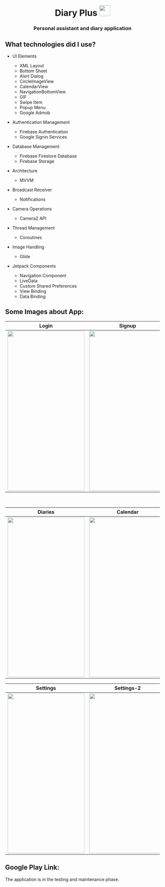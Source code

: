 <h1 align="center">Diary Plus    <img src="https://i.ibb.co/hydXd58/applicationlogo.png" width="35px" height="35px"> </h1>


<h3 align="center">Personal assistant and diary application</h3>

<h2 align="left">What technologies did I use?</h2>

- UI Elements
    - XML Layout
    - Bottom Sheet
    - Alert Dialog
    - CircleImageView
    - CalendarView
    - NavigationBottomView
    - GIF
    - Swipe Item
    - Popup Menu
    - Google Admob

- Authentication Management
    - Firebase Authentication
    - Google Signin Services

- Database Management
    - Firebase Firestore Database
    - Firebase Storage    
  
- Architecture
    - MVVM

- Broadcast Receiver
    - Notifications 

- Camera Operations
    - Camera2 API

- Thread Management
    - Coroutines    

- Image Handling
    - Glide

- Jetpack Components
    - Navigation Component
    - LiveData
    - Custom Shared Preferences
    - View Binding
    - Data Binding

<h2 align="left">Some Images about App:</h2>


| Login  | Signup | Add Diary |
| ----- | ------------ | ------------ |
|<img src="https://i.ibb.co/zHdzP3X/Login.jpg" width="250" height="520"/>|<img src="https://i.ibb.co/26B7Mkm/Signup.jpg" width="250" height="520"/>|<img src="https://i.ibb.co/YDSBhYd/Add-Diary.jpg" width="250" height="520"/>

</br>

| Diaries  | Calendar | Archive |
| ----- | ------------ | ------------ |
|<img src="https://i.ibb.co/KbpHsdJ/diaries.jpg" width="250" height="520"/>|<img src="https://i.ibb.co/cXG00D3/calendar.jpg" width="250" height="520"/>|<img src="https://i.ibb.co/dPBRmSL/Archive.jpg" width="250" height="520"/>

| Settings  | Settings-2 | Account |
| ----- | ------------ | ------------ |
|<img src="https://i.ibb.co/XZ44pS3/settings1.jpg" width="250" height="520"/>|<img src="https://i.ibb.co/F4Hb0vs/settings2.jpg" width="250" height="520"/>|<img src="https://i.ibb.co/Lnh4Lcj/Account.jpg" width="250" height="520"/>



<h2 align="left">Google Play Link:</h2>
The application is in the testing and maintenance phase.

